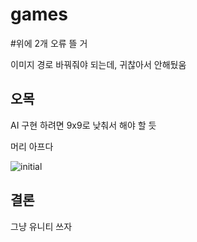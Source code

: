 # games

#위에 2개 오류 뜰 거

이미지 경로 바꿔줘야 되는데, 귀찮아서 안해뒀움

## 오목

AI 구현 하려면 9x9로 낮춰서 해야 할 듯

머리 아프다

![initial](https://user-images.githubusercontent.com/97094633/162252133-a81041a8-3586-4faf-83bd-be2504dd28ea.png)

## 결론

그냥 유니티 쓰자
